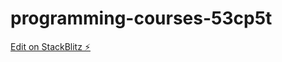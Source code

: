 # programming-courses-53cp5t

[Edit on StackBlitz ⚡️](https://stackblitz.com/edit/programming-courses-53cp5t)